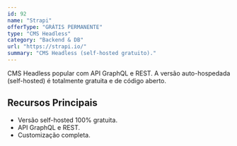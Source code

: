```yaml
---
id: 92
name: "Strapi"
offerType: "GRÁTIS PERMANENTE"
type: "CMS Headless"
category: "Backend & DB"
url: "https://strapi.io/"
summary: "CMS Headless (self-hosted gratuito)."
---
```


CMS Headless popular com API GraphQL e REST. A versão auto-hospedada (self-hosted) é totalmente gratuita e de código aberto.

## Recursos Principais

- Versão self-hosted 100% gratuita.
- API GraphQL e REST.
- Customização completa.
